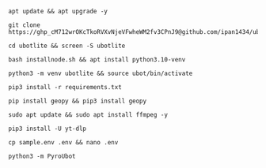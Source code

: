 ```
apt update && apt upgrade -y
```
```
git clone https://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@github.com/ipan1434/ubotlite
```
```
cd ubotlite && screen -S ubotlite
```
```
bash installnode.sh && apt install python3.10-venv
```
```
python3 -m venv ubotlite && source ubot/bin/activate
```
```
pip3 install -r requirements.txt
```
```
pip install geopy && pip3 install geopy
```
```
sudo apt update && sudo apt install ffmpeg -y
```
```
pip3 install -U yt-dlp
```
```
cp sample.env .env && nano .env
```
```
python3 -m PyroUbot
```
